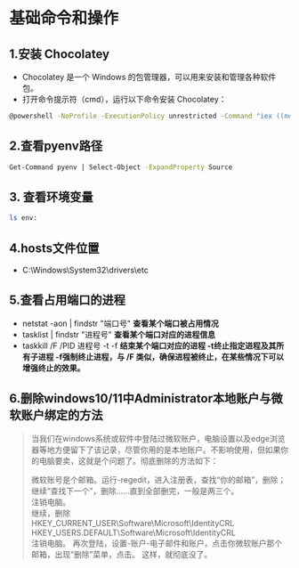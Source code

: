 # 基础命令和操作

## 1.安装 Chocolatey

- Chocolatey 是一个 Windows 的包管理器，可以用来安装和管理各种软件包。
- 打开命令提示符（cmd），运行以下命令安装 Chocolatey：

```bash
@powershell -NoProfile -ExecutionPolicy unrestricted -Command "iex ((new-object net.webclient).DownloadString('https://chocolatey.org/install.ps1'))" && SET "PATH=%PATH%;%ALLUSERSPROFILE%\chocolatey\bin"
```

## 2.查看pyenv路径

```bash powershell
Get-Command pyenv | Select-Object -ExpandProperty Source
```

## 3. 查看环境变量

```bash
ls env: 
```

## 4.hosts文件位置

- C:\Windows\System32\drivers\etc

## 5.查看占用端口的进程

- netstat -aon | findstr "端口号"  **查看某个端口被占用情况**
- tasklist | findstr "进程号"  **查看某个端口对应的进程信息**
- taskkill /F /PID 进程号 -t -f  **结束某个端口对应的进程 -t终止指定进程及其所有子进程 -f强制终止进程，与 /F 类似，确保进程被终止，在某些情况下可以增强终止的效果。**

## 6.删除windows10/11中Administrator本地账户与微软账户绑定的方法
 >
 >当我们在windows系统或软件中登陆过微软账户，电脑设置以及edge浏览器等地方便留下了该记录，尽管你用的是本地账户。不影响使用，但如果你的电脑要卖，这就是个问题了。彻底删除的方法如下：
 >
 >微软账号是个邮箱。运行-regedit，进入注册表，查找“你的邮箱”，删除；继续“查找下一个”，删除......直到全部删完，一般是两三个。  
 >注销电脑。  
 >继续，删除  
 >HKEY_CURRENT_USER\Software\Microsoft\IdentityCRL
HKEY_USERS\.DEFAULT\Software\Microsoft\IdentityCRL  
> 注销电脑。
> 再次登陆，设置-账户-电子邮件和账户，点击你微软账户那个邮箱，出现“删除”菜单，点击。
> 这样，就彻底没了。
